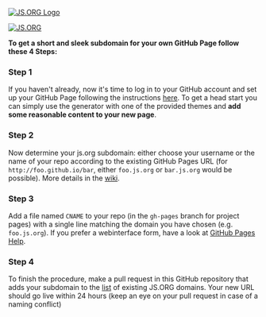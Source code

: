 [![JS.ORG Logo](http://logo.js.org/png/github_header.png)](http://js.org)

[![JS.ORG](https://img.shields.io/badge/js.org-+-FFE70B.svg?style=flat-square)](http://js.org)

**To get a short and sleek subdomain for your own GitHub Page follow these 4 Steps:**

### Step 1
If you haven't already, now it's time to log in to your GitHub account and set up your GitHub Page following the instructions [here](https://pages.github.com/). To get a head start you can simply use the generator with one of the provided themes and **add some reasonable content to your new page**.

### Step 2
Now determine your js.org subdomain: either choose your username or the name of your repo according to the existing GitHub Pages URL (for ```http://foo.github.io/bar```, either ```foo.js.org``` or ```bar.js.org``` would be possible). More details in the [wiki](https://github.com/js-org/js.org/wiki).

### Step 3
Add a file named ```CNAME``` to your repo (in the ```gh-pages``` branch for project pages) with a single line matching the domain you have chosen (e.g. ```foo.js.org```). If you prefer a webinterface form, have a look at [GitHub Pages Help](https://help.github.com/articles/adding-or-removing-a-custom-domain-for-your-github-pages-site/).

### Step 4
To finish the procedure, make a pull request in this GitHub repository that adds your subdomain to the [list](https://github.com/js-org/js.org/blob/master/cnames_active.js) of existing JS.ORG domains. Your new URL should go live within 24 hours (keep an eye on your pull request in case of a naming conflict)


